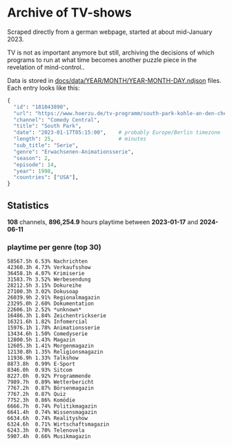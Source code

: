 # Archive of TV-shows

Scraped directly from a german webpage, started at about mid-January 2023.

TV is not as important anymore but still, archiving the decisions of which programs to run at what time
becomes another puzzle piece in the revelation of mind-control.. 

Data is stored in [docs/data/YEAR/MONTH/YEAR-MONTH-DAY.ndjson](docs/data/) files. 
Each entry looks like this:

```python
{
  "id": "181043890", 
  "url": "https://www.hoerzu.de/tv-programm/south-park-kohle-an-den-chefkoch/bid_181043890/", 
  "channel": "Comedy Central", 
  "title": "South Park", 
  "date": "2023-01-17T05:15:00",    # probably Europe/Berlin timezone 
  "length": 25,                     # minutes 
  "sub_title": "Serie", 
  "genre": "Erwachsenen-Animationsserie", 
  "season": 2, 
  "episode": 14, 
  "year": 1998, 
  "countries": ["USA"],
}
```

## Statistics

**108** channels, **896,254.9** hours playtime between **2023-01-17** and **2024-06-11**


### playtime per genre (top 30)

    58567.5h 6.53% Nachrichten
    42360.3h 4.73% Verkaufsshow
    36458.1h 4.07% Krimiserie
    31583.7h 3.52% Werbesendung
    28212.5h 3.15% Dokureihe
    27100.3h 3.02% Dokusoap
    26039.9h 2.91% Regionalmagazin
    23295.0h 2.60% Dokumentation
    22606.1h 2.52% *unknown*
    16486.3h 1.84% Zeichentrickserie
    16321.6h 1.82% Infomercial
    15976.1h 1.78% Animationsserie
    13434.6h 1.50% Comedyserie
    12800.5h 1.43% Magazin
    12605.3h 1.41% Morgenmagazin
    12130.8h 1.35% Religionsmagazin
    11936.9h 1.33% Talkshow
    8873.8h  0.99% E-Sport
    8346.0h  0.93% Sitcom
    8227.0h  0.92% Programmende
    7989.7h  0.89% Wetterbericht
    7767.2h  0.87% Börsenmagazin
    7767.2h  0.87% Quiz
    7752.3h  0.86% Komödie
    6666.7h  0.74% Politikmagazin
    6641.4h  0.74% Wissensmagazin
    6634.6h  0.74% Realityshow
    6324.6h  0.71% Wirtschaftsmagazin
    6243.3h  0.70% Telenovela
    5907.4h  0.66% Musikmagazin
